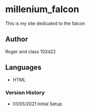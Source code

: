 # millenium_falcon
This is my site dedicated to the falcon

## Author
Roger and class 102d22

## Languages
- HTML

### Version History
- 01/05/2021 Initial Setup
